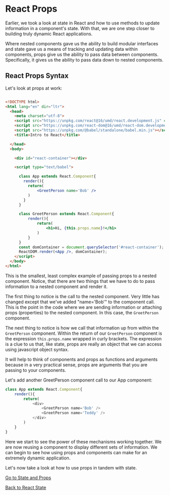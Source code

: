 # React Props

Earlier, we took a look at state in React and how to use methods to update information in a component's state. With that, we are one step closer to building truly dynamic React applications.

Where nested components gave us the ability to build modular interfaces and state gave us a means of tracking and updating data within components, props give us the ability to pass data between components. Specifically, it gives us the ability to pass data down to nested components.

## React Props Syntax

Let's look at props at work:

```html

<!DOCTYPE html>
<html lang="en" dir="ltr">
  <head>
    <meta charset="utf-8">
    <script src="https://unpkg.com/react@16/umd/react.development.js" crossorigin></script>
    <script src="https://unpkg.com/react-dom@16/umd/react-dom.development.js" crossorigin></script>
    <script src="https://unpkg.com/@babel/standalone/babel.min.js"></script>
    <title>Intro to React</title>

  </head>
  <body>

    <div id="react-container"></div>

    <script type="text/babel">

      class App extends React.Component{
        render(){
          return(
              <GreetPerson name='Bob' />
          )
        }
      }

      class GreetPerson extends React.Component{
          render(){
              return(
                  <h1>Hi, {this.props.name}!</h1>
              )
          }
      }
      const domContainer = document.querySelector('#react-container');
      ReactDOM.render(<App />, domContainer);
    </script>
  </body>
</html>
```

This is the smallest, least complex example of passing props to a nested component. Notice, that there are two things that we have to do to pass information to a nested component and render it.

The first thing to notice is the call to the nested component. Very little has changed except that we've added "name='Bob'" to the component call. This is the point in the code where we are sending information or attaching props (properties) to the nested component. In this case, the `GreetPerson` component.

The next thing to notice is how we call that information up from within the `GreetPerson` component. Within the return of our `GreetPerson` component is the expression `this.props.name` wrapped in curly brackets. The expression is a clue to us that, like state, props are really an object that we can access using javascript object syntax.

It will help to think of components and props as functions and arguments because in a very practical sense, props are arguments that you are passing to your components.

Let's add another GreetPerson component call to our App component:

```javascript
class App extends React.Component{
    render(){
        return(
            <div>
                <GreetPerson name='Bob' />
                <GreetPerson name='Teddy' />
            </div>
        )
    }
}
```

Here we start to see the power of these mechanisms working together. We are now reusing a component to display different sets of information. We can begin to see how using props and components can make for an extremely dynamic application.

Let's now take a look at how to use props in tandem with state.


[Go to State and Props](./06react_state_and_props.md)


[Back to React State](./04react_state.md)